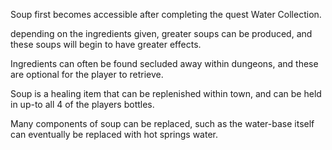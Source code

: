 Soup first becomes accessible after completing the quest Water Collection.

depending on the ingredients given, greater soups can be produced, and these soups will begin to have greater effects.

Ingredients can often be found secluded away within dungeons, and these are optional for the player to retrieve.

Soup is a healing item that can be replenished within town, and can be held in up-to all 4 of the players bottles.

Many components of soup can be replaced, such as the water-base itself can eventually be replaced with hot springs water.